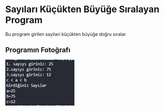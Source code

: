# Sayıları Küçükten Büyüğe Sıralayan Program
Bu program girilen sayilari küçükten büyüğe doğru sıralar.


## Programın Fotoğrafı
![program](images/program.png)